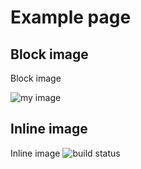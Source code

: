 # Example page

## Block image

Block image

![my image](http://via.placeholder.com/350x150)

## Inline image

Inline image ![build status](https://img.shields.io/travis/reduxjs/redux/master.svg?style=flat-square)
